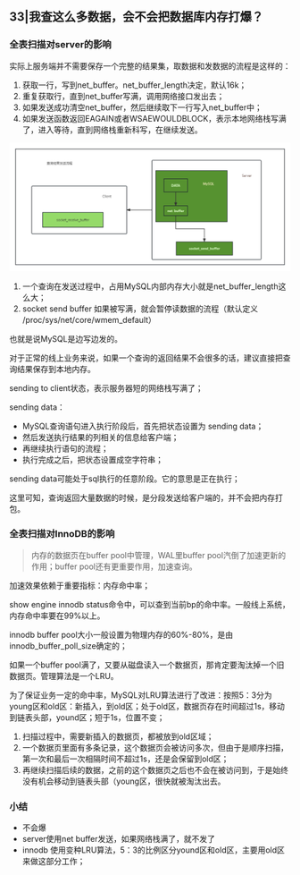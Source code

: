 ## 33|我查这么多数据，会不会把数据库内存打爆？

### 全表扫描对server的影响

实际上服务端并不需要保存一个完整的结果集，取数据和发数据的流程是这样的：

1. 获取一行，写到net_buffer。net_buffer_length决定，默认16k；
2. 重复获取行，直到net_buffer写满，调用网络接口发出去；
3. 如果发送成功清空net_buffer，然后继续取下一行写入net_buffer中；
4. 如果发送函数返回EAGAIN或者WSAEWOULDBLOCK，表示本地网络栈写满了，进入等待，直到网络栈重新科写，在继续发送。

![查询结果发送流程](./查询结果发送流程.png)

1. 一个查询在发送过程中，占用MySQL内部内存大小就是net_buffer_length这么大；
2. socket send buffer 如果被写满，就会暂停读数据的流程（默认定义 /proc/sys/net/core/wmem_default）

也就是说MySQL是边写边发的。

对于正常的线上业务来说，如果一个查询的返回结果不会很多的话，建议直接把查询结果保存到本地内存。

sending to client状态，表示服务器短的网络栈写满了；

sending data：

- MySQL查询语句进入执行阶段后，首先把状态设置为 sending data；
- 然后发送执行结果的列相关的信息给客户端；
- 再继续执行语句的流程；
- 执行完成之后，把状态设置成空字符串；

sending data可能处于sql执行的任意阶段。它的意思是正在执行；

这里可知，查询返回大量数据的时候，是分段发送给客户端的，并不会把内存打包。



### 全表扫描对InnoDB的影响

> 内存的数据页在buffer pool中管理，WAL里buffer pool汽倒了加速更新的作用；buffer pool还有更重要作用，加速查询。

加速效果依赖于重要指标：内存命中率；

show engine innodb status命令中，可以查到当前bp的命中率。一般线上系统，内存命中率要在99%以上。

innodb buffer pool大小一般设置为物理内存的60%-80%，是由innodb_buffer_poll_size确定的；

如果一个buffer pool满了，又要从磁盘读入一个数据页，那肯定要淘汰掉一个旧数据页。管理算法是一个LRU。

为了保证业务一定的命中率，MySQL对LRU算法进行了改进：按照5：3分为young区和old区：新插入，到old区；处于old区，数据页存在时间超过1s，移动到链表头部，yound区；短于1s，位置不变；

1. 扫描过程中，需要新插入的数据页，都被放到old区域；
2. 一个数据页里面有多条记录，这个数据页会被访问多次，但由于是顺序扫描，第一次和最后一次相隔时间不超过1s，还是会保留到old区；
3. 再继续扫描后续的数据，之前的这个数据页之后也不会在被访问到，于是始终没有机会移动到链表头部（young区，很快就被淘汰出去。



### 小结

- 不会爆
- server使用net buffer发送，如果网络栈满了，就不发了
- innodb 使用变种LRU算法，5：3的比例区分yound区和old区，主要用old区来做这部分工作；





